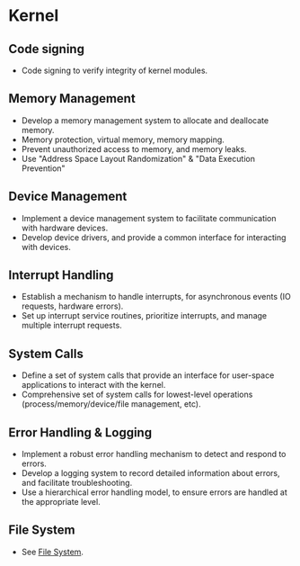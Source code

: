 # Kernel

## Code signing
- Code signing to verify integrity of kernel modules.


## Memory Management
- Develop a memory management system to allocate and deallocate memory.
- Memory protection, virtual memory, memory mapping.
- Prevent unauthorized access to memory, and memory leaks.
- Use "Address Space Layout Randomization" & "Data Execution Prevention"

## Device Management
- Implement a device management system to facilitate communication with hardware devices.
- Develop device drivers, and provide a common interface for interacting with devices.

## Interrupt Handling
- Establish a mechanism to handle interrupts, for asynchronous events (IO requests, hardware errors).
- Set up interrupt service routines, prioritize interrupts, and manage multiple interrupt requests.

## System Calls
- Define a set of system calls that provide an interface for user-space applications to interact with the kernel.
- Comprehensive set of system calls for lowest-level operations (process/memory/device/file management, etc).


## Error Handling & Logging
- Implement a robust error handling mechanism to detect and respond to errors.
- Develop a logging system to record detailed information about errors, and facilitate troubleshooting.
- Use a hierarchical error handling model, to ensure errors are handled at the appropriate level.

## File System
- See [File System](Kernel/FileSystem/FileSystem.md).

##
